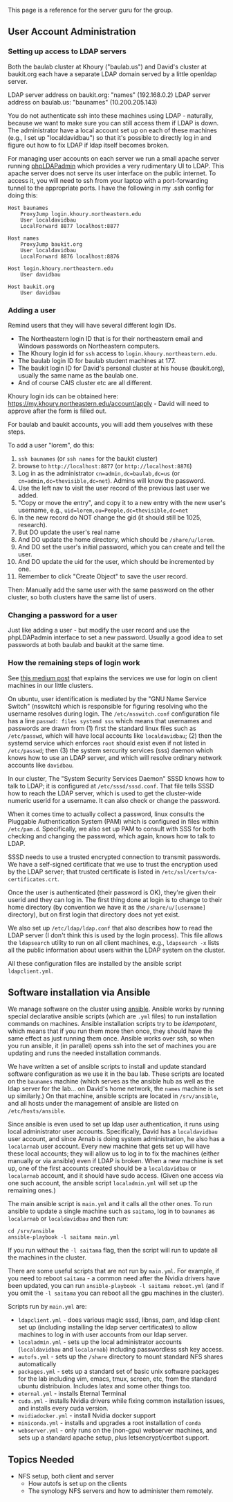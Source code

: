 This page is a reference for the server guru for the group.

## User Account Administration

### Setting up access to LDAP servers

Both the baulab cluster at Khoury ("baulab.us") and David's cluster at baukit.org each have a separate LDAP domain served by a little openldap server.

LDAP server address on baukit.org: "names" (192.168.0.2)
LDAP server address on baulab.us: "baunames" (10.200.205.143)

You do not authenticate ssh into these machines using LDAP - naturally, because we want to make sure you can still access them if LDAP is down. The administrator have a local account set up on each of these machines (e.g., I set up "localdavidbau") so that it's possible to directly log in and figure out how to fix LDAP if ldap itself becomes broken.

For managing user accounts on each server we run a small apache server running [phpLDAPadmin](https://github.com/leenooks/phpLDAPadmin) which provides a very rudimentary UI to LDAP.  This apache server does not serve its user interface on the public internet.  To access it, you will need to ssh from your laptop with a port-forwarding tunnel to the appropriate ports.  I have the following in my .ssh config for doing this:

```
Host baunames
    ProxyJump login.khoury.northeastern.edu
    User localdavidbau
    LocalForward 8877 localhost:8877

Host names
    ProxyJump baukit.org
    User localdavidbau
    LocalForward 8876 localhost:8876

Host login.khoury.northeastern.edu
    User davidbau

Host baukit.org
    User davidbau
```

### Adding a user

Remind users that they will have several different login IDs.
   * The Northeastern login ID that is for their northeastern email and Windows passwords on Northeastern computers.
   * The Khoury login id for `ssh` access to `login.khoury.northeastern.edu`.
   * The baulab login ID for baulab student machines at 177.
   * The baukit login ID for David's personal cluster at his house (baukit.org), usually the same name as the baulab one.
   * And of course CAIS cluster etc are all different.

Khoury login ids can be obtained here: https://my.khoury.northeastern.edu/account/apply - David will need to approve after the form is filled out.

For baulab and baukit accounts, you will add them youselves with these steps.

To add a user "lorem", do this:
  1. `ssh baunames` (or `ssh names` for the baukit cluster)
  2. browse to `http://localhost:8877` (or `http://localhost:8876`)
  3. Log in as the administrator `cn=admin,dc=baulab,dc=us` (or `cn=admin,dc=thevisible,dc=net`). Admins will know the password.
  4. Use the left nav to visit the user record of the previous last user we added.
  5. "Copy or move the entry", and copy it to a new entry with the new user's username, e.g., `uid=lorem,ou=People,dc=thevisible,dc=net`
  6. In the new record do NOT change the gid (it should still be 1025, research).
  7. But DO update the user's real name
  8. And DO update the home directory, which should be `/share/u/lorem`.
  9. And DO set the user's initial password, which you can create and tell the user.
  10. And DO update the uid for the user, which should be incremented by one.
  11. Remember to click "Create Object" to save the user record.

Then: Manually add the same user with the same password on the other cluster, so both clusters have the same list of users.

### Changing a password for a user

Just like adding a user - but modify the user record and use the phpLDAPadmin interface to set a new password.  Usually a good idea to set passwords at both baulab and baukit at the same time.

### How the remaining steps of login work

See [this medium post](https://medium.com/@fengliplatform/understanding-nss-and-pam-using-a-ssh-example-80512eb0f39e) that explains the services we use for login on client machines in our little clusters.

On ubuntu, user identification is mediated by the "GNU Name Service Switch" (nsswitch) which is responsible for figuring resolving who the username resolves during login.  The `/etc/nsswitch.conf` configuration file has a line `passwd: files systemd sss` which means that usernames and passwords are drawn from (1) first the standard linux files such as `/etc/passwd`, which will have local accounts like `localdavidbau`; (2) then the systemd service which enforces `root` should exist even if not listed in `/etc/passwd`; then (3) the system sercurity services (sss) daemon which knows how to use an LDAP server, and which will resolve ordinary network accounts like `davidbau`.

In our cluster, The "System Security Services Daemon" SSSD knows how to talk to LDAP; it is configured at `/etc/sssd/sssd.conf`.  That file tells SSSD how to reach the LDAP server, which is used to get the cluster-wide numeric userid for a username.  It can also check or change the password.

When it comes time to actually collect a password, linux consults the Pluggable Authentication System (PAM) which is configured in files within `/etc/pam.d`.  Specifically, we also set up PAM to consult with SSS for both checking and changing the password, which again, knows how to talk to LDAP.

SSSD needs to use a trusted encrypted connection to transmit passwords.  We have a self-signed certificate that we use to trust the encryption used by the LDAP server; that trusted certificate is listed in `/etc/ssl/certs/ca-certificates.crt`.

Once the user is authenticated (their password is OK), they're given their userid and they can log in.  The first thing done at login is to change to their home directory (by convention we have it as the `/share/u/[username]` directory), but on first login that directory does not yet exist.  

We also set up `/etc/ldap/ldap.conf` that also describes how to read the LDAP server (I don't think this is used by the login process). This file allows the `ldapsearch` utility to run on all client machines, e.g., `ldapsearch -x` lists all the public information about users within the LDAP system on the cluster.

All these configuration files are installed by the ansible script `ldapclient.yml`.

## Software installation via Ansible

We manage software on the cluster using [ansible](https://docs.ansible.com/ansible/latest/cli/ansible-playbook.html).  Ansible works by running special declarative ansible scripts (which are `.yml` files) to run installation commands on machines.  Ansible installation scripts try to be *idempotent*, which means that if you run them more then once, they should have the same effect as just running them once.  Ansible works over ssh, so when you run ansible, it (in parallel) opens ssh into the set of machines you are updating and runs the needed installation commands.

We have written a set of ansible scripts to install and update standard software configuration as we use it in the bau lab.  These scripts are located on the `baunames` machine (which serves as the ansible hub as well as the ldap server for the lab... on David's home network, the `names` machine is set up similarly.)  On that machine, ansible scripts are located in `/srv/ansible`, and all hosts under the management of ansible are listed on `/etc/hosts/ansible`.

Since ansible is even used to set up ldap user authentication, it runs using local administrator user accounts.  Specifically, David has a `localdavidbau` user account, and since Arnab is doing system administration, he also has a `localarnab` user account.  Every new machine that gets set up will have these local accounts; they will allow us to log in to fix the machines (either manually or via ansible) even if LDAP is broken.  When a new machine is set up, one of the first accounts created should be a `localdavidbau` or `localarnab` account, and it should have sudo access.  (Given one access via one such account, the ansible script `localadmin.yml` will set up the remaining ones.)

The main ansible script is `main.yml` and it calls all the other ones.  To run ansible to update a single machine such as `saitama`, log in to `baunames` as `localarnab` or `localdavidbau` and then run:

```
cd /srv/ansible
ansible-playbook -l saitama main.yml
```

If you run without the `-l saitama` flag, then the script will run to update all the machines in the cluster.

There are some useful scripts that are not run by `main.yml`.  For example, if you need to reboot `saitama` - a common need after the Nvidia drivers have been updated, you can run `ansible-playbook -l saitama reboot.yml` (and if you omit the `-l saitama` you can reboot all the gpu machines in the cluster).

Scripts run by `main.yml` are:
- `ldapclient.yml` - does various magic sssd, libnss, pam, and ldap client set up (including installing the ldap server certificates) to allow machines to log in with user accounts from our ldap server.
- `localadmin.yml` - sets up the local administrator accounts (`localdavidbau` and `localarnab`) including passwordless ssh key access.
- `autofs.yml` - sets up the `/share` directory to mount standard NFS shares automatically
- `packages.yml` - sets up a standard set of basic unix software packages for the lab including vim, emacs, tmux, screen, etc, from the standard ubuntu distribuion.  Includes latex and some other things too.
- `eternal.yml` - installs Eternal Terminal
- `cuda.yml` - installs Nvidia drivers while fixing common installation issues, and installs every cuda version.
- `nvidiadocker.yml` - install Nvidia docker support
- `miniconda.yml` - installs and upgrades a root installation of `conda`
- `webserver.yml` - only runs on the (non-gpu) webserver machines, and sets up a standard apache setup, plus letsencrypt/certbot support.

## Topics Needed

    
- NFS setup, both client and server
    - How autofs is set up on the clients
    - The synology NFS servers and how to administer them remotely.

